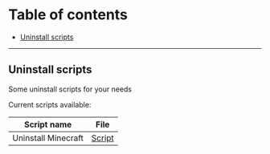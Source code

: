 # Table of contents
- [Uninstall scripts](#uninstall-scripts)

---
## Uninstall scripts
Some uninstall scripts for your needs

Current scripts available:

| Script name         | File              |
|---------------------|-------------------|
| Uninstall Minecraft | [Script][script1] |

<!--Links-->
[script1]: /Minecraft.command